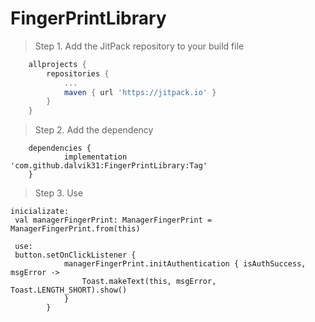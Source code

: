 # FingerPrintLibrary

> Step 1. Add the JitPack repository to your build file

```gradle
	allprojects {
		repositories {
			...
			maven { url 'https://jitpack.io' }
		}
	}
  ```
  
  
> Step 2. Add the dependency

```
	dependencies {
	        implementation 'com.github.dalvik31:FingerPrintLibrary:Tag'
	}
  ```
 > Step 3. Use

```
inicializate:
 val managerFingerPrint: ManagerFingerPrint = ManagerFingerPrint.from(this)
 
 use:
 button.setOnClickListener {
            managerFingerPrint.initAuthentication { isAuthSuccess, msgError ->
                Toast.makeText(this, msgError, Toast.LENGTH_SHORT).show()
            }
        }
 

